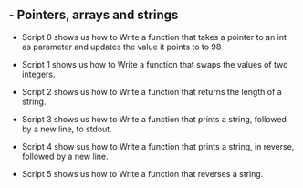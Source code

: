 ## - Pointers, arrays and strings

* Script 0 shows us how to Write a function that takes a pointer to an int as parameter and updates the value it points to to 98

* Script 1 shows us how to Write a function that swaps the values of two integers.

* Script 2 shows us how to Write a function that returns the length of a string.

* Script 3 shows us how to Write a function that prints a string, followed by a new line, to stdout.

* Script 4 show sus how to Write a function that prints a string, in reverse, followed by a new line.

* Script 5 shows us how to Write a function that reverses a string.

